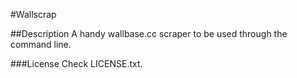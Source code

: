 #Wallscrap

##Description
A handy wallbase.cc scraper to be used through the command line.


###License
Check LICENSE.txt.
